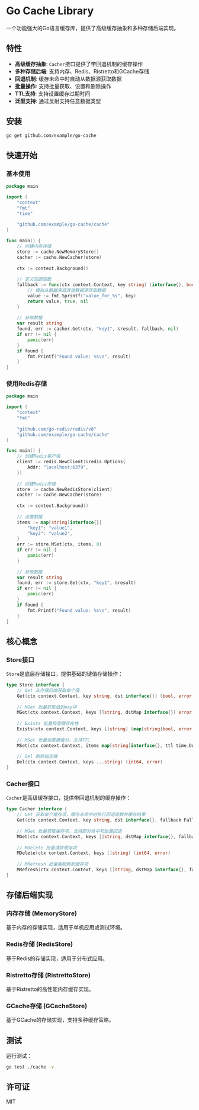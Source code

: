 # Go Cache Library

一个功能强大的Go语言缓存库，提供了高级缓存抽象和多种存储后端实现。

## 特性

- **高级缓存抽象**: `Cacher`接口提供了带回退机制的缓存操作
- **多种存储后端**: 支持内存、Redis、Ristretto和GCache存储
- **回退机制**: 缓存未命中时自动从数据源获取数据
- **批量操作**: 支持批量获取、设置和删除操作
- **TTL支持**: 支持设置缓存过期时间
- **泛型支持**: 通过反射支持任意数据类型

## 安装

```bash
go get github.com/example/go-cache
```

## 快速开始

### 基本使用

```go
package main

import (
    "context"
    "fmt"
    "time"
    
    "github.com/example/go-cache/cache"
)

func main() {
    // 创建内存存储
    store := cache.NewMemoryStore()
    cacher := cache.NewCacher(store)
    
    ctx := context.Background()
    
    // 定义回退函数
    fallback := func(ctx context.Context, key string) (interface{}, bool, error) {
        // 模拟从数据库或其他数据源获取数据
        value := fmt.Sprintf("value_for_%s", key)
        return value, true, nil
    }
    
    // 获取数据
    var result string
    found, err := cacher.Get(ctx, "key1", &result, fallback, nil)
    if err != nil {
        panic(err)
    }
    if found {
        fmt.Printf("Found value: %s\n", result)
    }
}
```

### 使用Redis存储

```go
package main

import (
    "context"
    "fmt"
    
    "github.com/go-redis/redis/v8"
    "github.com/example/go-cache/cache"
)

func main() {
    // 创建Redis客户端
    client := redis.NewClient(&redis.Options{
        Addr: "localhost:6379",
    })
    
    // 创建Redis存储
    store := cache.NewRedisStore(client)
    cacher := cache.NewCacher(store)
    
    ctx := context.Background()
    
    // 设置数据
    items := map[string]interface{}{
        "key1": "value1",
        "key2": "value2",
    }
    err := store.MSet(ctx, items, 0)
    if err != nil {
        panic(err)
    }
    
    // 获取数据
    var result string
    found, err := store.Get(ctx, "key1", &result)
    if err != nil {
        panic(err)
    }
    if found {
        fmt.Printf("Found value: %s\n", result)
    }
}
```

## 核心概念

### Store接口

`Store`是底层存储接口，提供基础的键值存储操作：

```go
type Store interface {
    // Get 从存储后端获取单个值
    Get(ctx context.Context, key string, dst interface{}) (bool, error)
    
    // MGet 批量获取值到map中
    MGet(ctx context.Context, keys []string, dstMap interface{}) error
    
    // Exists 批量检查键存在性
    Exists(ctx context.Context, keys []string) (map[string]bool, error)
    
    // MSet 批量设置键值对，支持TTL
    MSet(ctx context.Context, items map[string]interface{}, ttl time.Duration) error
    
    // Del 删除指定键
    Del(ctx context.Context, keys ...string) (int64, error)
}
```

### Cacher接口

`Cacher`是高级缓存接口，提供带回退机制的缓存操作：

```go
type Cacher interface {
    // Get 获取单个缓存项，缓存未命中时执行回退函数并缓存结果
    Get(ctx context.Context, key string, dst interface{}, fallback FallbackFunc, opts *CacheOptions) (bool, error)
    
    // MGet 批量获取缓存项，支持部分命中和批量回退
    MGet(ctx context.Context, keys []string, dstMap interface{}, fallback BatchFallbackFunc, opts *CacheOptions) error
    
    // MDelete 批量清除缓存项
    MDelete(ctx context.Context, keys []string) (int64, error)
    
    // MRefresh 批量强制刷新缓存项
    MRefresh(ctx context.Context, keys []string, dstMap interface{}, fallback BatchFallbackFunc, opts *CacheOptions) error
}
```

## 存储后端实现

### 内存存储 (MemoryStore)

基于内存的存储实现，适用于单机应用或测试环境。

### Redis存储 (RedisStore)

基于Redis的存储实现，适用于分布式应用。

### Ristretto存储 (RistrettoStore)

基于Ristretto的高性能内存缓存实现。

### GCache存储 (GCacheStore)

基于GCache的存储实现，支持多种缓存策略。

## 测试

运行测试：

```bash
go test ./cache -v
```

## 许可证

MIT